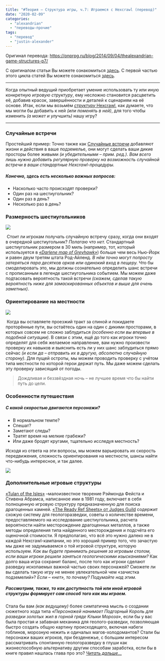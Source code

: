 ```yaml
---
title: "#Теория — Структура игры, ч.7: Играемcя с Hexcrawl (перевод)"
date: "2020-02-09"
categories: 
  - "alexandrian"
  - "переводы-прочие"
tags: 
  - "перевод"
  - "justin-alexander"
---
```


Оригинал перевода: https://pnprpg.ru/blog/2014/09/04/thealexandrian-game-structures-p7/

С оригиналом статьи Вы можете ознакомиться [здесь](http://thealexandrian.net/wordpress/15164/roleplaying-games/game-structures-part-7-playing-with-hexcrawls). С первой частью этого цикла статей Вы можете ознакомиться [здесь](http://pnprpg.ru/blog/2014/08/07/thealexandrian-game-structures-p1/).

* * *

Когда опытный ведущий приобретает умение использовать ту или иную конкретную _игровую структуру_, ему несложно становится расцветить её, добавив красок, завершённости и деталей к сценариям на её основе. Итак, если мы возьмём [_структуру_ Hexcrawl](http://pnprpg.ru/blog/2014/09/01/thealexandrian-game-structures-p6/), как думаете, что мы могли бы добавить к ней _(или поменять в ней)_, для того чтобы изменить _(а может и улучшить)_ нашу игру?

* * *

### Случайные встречи

Простейший пример: Точно также как [Случайные встречи](http://ru.rpg.wikia.com/wiki/Random_encounter) добавляют жизни и действия в ваше подземелье, они могут сделать ваши дикие просторы более живыми _(и убедительными – прим. ред.)_. _Вам всего лишь нужно добавить регулярную проверку на возможность случайной встречи в ваши стандартные Hexcrawl-процедуры._

##### Конечно, здесь есть несколько важных вопросов:

- Насколько часто происходят проверки?
- Один раз на шестиугольник?
- Один раз в день?
- Несколько раз в день?

### Размерность шестиугольников

![](images/gvinned-e1409831991922.png)

 Стоит ли игрокам получать случайную встречу сразу, когда они входят в очередной шестиугольник? _Полагаю что нет._ Стандартный шестиугольник размером в 30 миль (например, тот, который используется в _[«Darlene map of Greyhawk»](http://ghmaps.net/greyhawk-maps/)_) большe чем весь Нью-Йорк и равен двум третям штата Род-Айленд. _В нём точно могут попросту затеряться пара десятков орков или одинокий вход в пещеру._ Что бы смоделировать это, мы должны сознательно определить шанс встречи с прописанным в легенде шестиугольника событием. Мы можем даже подтасовать вероятность такой встречи _(скажем, сделав такую вероятность ниже для замаскированных объектов и выше для очень заметных)_.

### Ориентирование на местности

![](images/img002.gif)

 Когда вы оставляете проезжий тракт за спиной и покидаете проторённые пути, вы остаётесь один на один с дикими просторами, в которых совсем не сложно заблудиться _(особенно если вы впервые в подобной ситуации)_. В связи с этим, ещё до того как игроки точно определят для себя желаемое направление, вам нужно произвести проверку их навыков и выяснить есть ли у них шанс заблудиться прямо сейчас _(и если да – отправить их в другую, абсолютно случайную сторону)_. Для пущей остроты, мы можем проводить проверку с учётом типа местности по которой герои держат путь. Мы даже можем сделать эту проверку зависящий от погоды.

> Дождливая и беззвёздная ночь – не лучшее время что бы найти путь до цели.

### Особенности путешествия

##### С какой скоростью двигаются персонажи?

- В нормальном темпе?
- Спешат?
- Заметают следы?
- Тратят время на мелкие грабежи?
- Или даже бродят кругами, тщательно исследуя местность?

Исходя из ответа на эти вопросы, мы можем варьировать их скорость передвижения, сложность ориентирования на местности, шансы найти что-нибудь интересное, и так далее. 

![](images/G32j7B1-e1409832263553.jpg)

### Дополнительные игровые структуры

[«Tulan of the Isles»](http://www.crydee.com/node/9352) –малоизвестное творение Рэймонда Фейста и Стивена Абрамса, написанное ими в 1981 году, включает в себя полноценную игровую структуру предназначенную для поиска драгоценных камней. [«The Ready Ref Sheets» от Judges Guild](http://www.rpgnow.com/product/932/Ready-Ref-Sheets-1978?it=1) содержит схожую систему для геологоразведки, советы о количестве времени, предоставляемого на исследование шестиугольника, расчета вероятности найти месторождение драгоценных металлов, а также методы определения типа найденного месторождения и подсчёта его оценочной стоимости. Я предполагаю, что всё это нужно далеко не в каждой Hexcrawl-кампании, но это хороший пример того, что зачастую мы даже не задумываемся о той игровой структуре, которую используем. _Как вы будете принимать решения за игровым столом, если ваши игроки решили заняться геологическими изысканиями?_ Как долго ваша игра сохранит баланс, после того как игроки сделают разведку ископаемых важной частью своих персонажей? Сможете ли вы сделать такую игру не менее увлекательной чем «зачистка подземелий»? _Если – «нет», то почему? Подумайте над этим._

##### Рассмотрим, также, то как доступность той или иной игровой структуры формирует сам способ того как мы играем.

Стала бы вам _(как ведущему)_ более симпатична мысль о создании сюжетного хода типа _«Персонажей нанимает Подгорный Король для разведки золотых жил в горной гряде Клыки Мороза»_, если бы у вас была простая и забавная механика для геолого-разведки, позволяющая быстро создать общую картину происходящего, включая набеги гоблинов, морозную нежить и одичалых магов-холодомантов? Стали бы персонажи ваших игроков, при безденежье, с большим интересом рассматривать спонтанную геологоразведку в глуши как жизнеспособную альтернативу другим способам заработка, если бы в книге правил нашлась глава про это? [_Читать дальше…_](http://pnprpg.ru/blog/2014/09/12/thealexandrian-game-structures-p8/)
